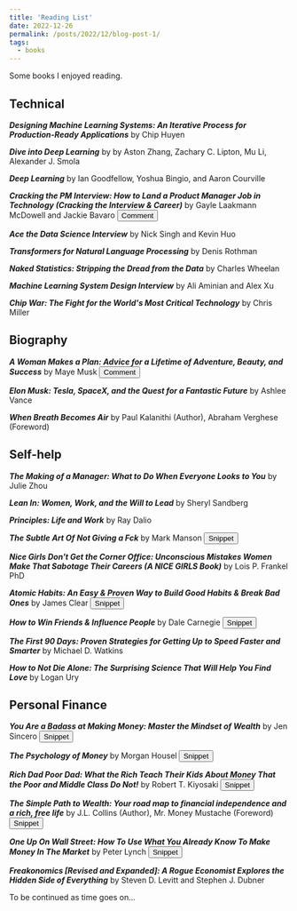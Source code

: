 ```yaml
---
title: 'Reading List'
date: 2022-12-26
permalink: /posts/2022/12/blog-post-1/
tags:
  - books
---
```


<style>
.mycomment {
  width: 100%;
  padding: 25px;
  background-color: #FFFAF0;
  font-size: 1em;
  box-sizing: border-box;
  margin-bottom: 20px;
}

.snippet {
  width: 100%;
  padding: 25px;
  background-color: #FFFAF0;
  font-size: 1em;
  box-sizing: border-box;
  margin-bottom: 20px;
  font-family: Papyrus;
}

.hidden {
  display: none;
}
</style>


Some books I enjoyed reading.

Technical
------
***Designing Machine Learning Systems: An Iterative Process for Production-Ready Applications*** by Chip Huyen

***Dive into Deep Learning*** by by Aston Zhang, Zachary C. Lipton, Mu Li, Alexander J. Smola

***Deep Learning*** by Ian Goodfellow, Yoshua Bingio, and Aaron Courville

***Cracking the PM Interview: How to Land a Product Manager Job in Technology (Cracking the Interview & Career)*** by Gayle Laakmann McDowell and Jackie Bavaro <button onclick="myFunction('glm')">Comment</button>

<div id="glm" class="hidden">
<p class="mycomment">I find the best instructions for behavior questions in this book.</p>
</div>

***Ace the Data Science Interview*** by Nick Singh and Kevin Huo

***Transformers for Natural Language Processing*** by Denis Rothman

***Naked Statistics: Stripping the Dread from the Data*** by Charles Wheelan

***Machine Learning System Design Interview*** by Ali Aminian and Alex Xu

***Chip War: The Fight for the World's Most Critical Technology*** by Chris Miller

Biography
------
***A Woman Makes a Plan: Advice for a Lifetime of Adventure, Beauty, and Success*** by Maye Musk <button onclick="myFunction('mm')">Comment</button>
<div id="mm" class="hidden">
<p class="snippet">You don't always have to follow what is expected of you. You can go your own way. I learned this lesson as a child and have used it in adulthood. After I got my dietetics degree and fell pregnant, I couldn't go looking for a job, so I started my private practice. this was frowned upon by my colleagues, as they said I should spend at least five years in a hospital before I start my own practice. I didn't have that option, and I really enjoyed heloing people eat better. That would be the reason I could move around the world and start my nutrition practice all over again, again, and again. Moving is hell, but I guess I'm always willing to try something that could be fun or exciting. <br>
If you are doing the same thing ever day of your life, staying in the same job, living in the same place, and you are happy, you can stay that way. <br>
If you are restless or unhappy, and want to make a change, start researching what you can do, where you can live, and what job would be the most satisfying for you. Learning about new places and mixing with new people can broaden your mind and make you happier.
</p>
</div>

***Elon Musk: Tesla, SpaceX, and the Quest for a Fantastic Future*** by Ashlee Vance

***When Breath Becomes Air*** by Paul Kalanithi (Author), Abraham Verghese (Foreword)


Self-help
------
***The Making of a Manager: What to Do When Everyone Looks to You*** by Julie Zhou

***Lean In: Women, Work, and the Will to Lead*** by Sheryl Sandberg

***Principles: Life and Work*** by Ray Dalio

***The Subtle Art Of Not Giving a Fck*** by Mark Manson <button onclick="myFunction('mm')">Snippet</button>

<div id="mm" class="hidden">
<p class="snippet">What determines your success isn't, "What do you want to enjoy?" The relevant question is, "What pain do you want to sustain?" The path to happiness is a path full of shitheaps and shame.</p>
<p class="snippet">See: it's a never-ending upward spiral. And if you think at any point you're allowed to stop climbing, I'm afraid you're missing the point. Because the joy is in the climb itself.</p>
</div>

***Nice Girls Don't Get the Corner Office: Unconscious Mistakes Women Make That Sabotage Their Careers (A NICE GIRLS Book)*** by Lois P. Frankel PhD

***Atomic Habits: An Easy & Proven Way to Build Good Habits & Break Bad Ones*** by James Clear <button onclick="myFunction('jc')">Snippet</button>

<div id="jc" class="hidden">
<p class="snippet">Variable rewards or not, no habit will stay interesting forever. At some pointsm everyone faces the same challenge on the journey of self-improvement: you have to fall in love with the boredom.</p>
</div>

***How to Win Friends & Influence People*** by Dale Carnegie <button onclick="myFunction('dc')">Snippet</button>

<div id="dc" class="hidden">
<p class="snippet">..., after years of observation and experience, that the highest-paid personnel in engineering are frequently not those who know the most about engineering... But the person who has technical knowledge <em>plus</em> the ability to express ideas, to assume leadership, and to arouse enthusiasm among people--that person is headed for higher earning power.</p>
</div>

***The First 90 Days: Proven Strategies for Getting Up to Speed Faster and Smarter*** by Michael D. Watkins

***How to Not Die Alone: The Surprising Science That Will Help You Find Love*** by Logan Ury

Personal Finance
------

***You Are a Badass at Making Money: Master the Mindset of Wealth*** by Jen Sincero <button onclick="myFunction('js')">Snippet</button>

<div id="js" class="hidden">
<p class="snippet">A healthy desire for wealth is not greed, it's a desire for life.</p>
</div>

***The Psychology of Money*** by Morgan Housel <button onclick="myFunction('mh')">Snippet</button>

<div id="mh" class="hidden">
<p class="snippet">Some people are born into families that encourage educations; others are against it. some are born into flourishing economies encouraging of entrepreneurship; others are born into war and destitution. I want you to be successful, and I want you to earn it. But realize that not all success is due to hard work, and not all poverty is due to laziness. Keep this in mind when judging people, including yourself.</p>
</div>

***Rich Dad Poor Dad: What the Rich Teach Their Kids About Money That the Poor and Middle Class Do Not!*** by Robert T. Kiyosaki <button onclick="myFunction('rtk')">Snippet</button>

<div id="rtk" class="hidden">
<p class="snippet">Life pushes all of us around. Some give up. Others fight. A few learn the lesson and move on. They welcome life pushing them around. To these few people, it means they need and want to learn something. They learn and move on. Most quit, and a few like you fight.</p>
<p class="snippet">The world pushes people around not because other people are bullies, but because the individual lacks internal controls and discipline. People who lack internal fortitude often becomes victims of those who have self discipline.</p>
<p class="snippet">The three most important management skills necessary to start your own business are: 1. Management of cash flow. 2. Management of people. 3. Management of personal time.</p>
</div>

***The Simple Path to Wealth: Your road map to financial independence and a rich, free life*** by J.L. Collins (Author), Mr. Money Mustache (Foreword) <button onclick="myFunction('jlc')">Snippet</button>

<div id="jlc" class="hidden">
<p class="snippet">Money can buy many things, but nothing more valuable than your freedom.</p>
</div>

***One Up On Wall Street: How To Use What You Already Know To Make Money In The Market*** by Peter Lynch <button onclick="myFunction('pl')">Snippet</button>

<div id="pl" class="hidden">
<p class="snippet">It's also important to be able to make decisions without complete or perfect information. Things are almost never clear on Wall Street, or when they are, then it's too late to profit from them. The scientific mind that needs to know all the data will be thwarted here.</p>
<p class="snippet">When E.F. Hutton talks, everybody is supposed to be listening, but that's just the problem. Everybody ought to be trying to fall asleep. When it comes to predicting the market, the important skill here is not listening, it's snoring. The trick is not to learn to trust your gut feelings, but rather to discipline yourself to ignore them. Stand by your stocks as long as the fundamental story of the company hasn't changed.</p>
</div>

***Freakonomics [Revised and Expanded]: A Rogue Economist Explores the Hidden Side of Everything*** by Steven D. Levitt and Stephen J. Dubner

To be continued as time goes on...

<script>
function myFunction(elementId) {
  var element = document.getElementById(elementId);
  element.classList.toggle("toggletext");
  element.classList.toggle("hidden");
}
</script>